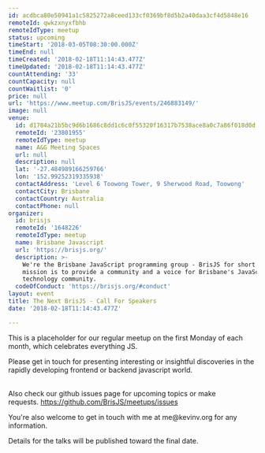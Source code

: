 ```yaml
---
id: acdbca80e50941a1c5825272a8ceed133cf0369bf8d5b2a40daa3cf4d5848e16
remoteId: qwkzxnyxfbhb
remoteIdType: meetup
status: upcoming
timeStart: '2018-03-05T08:30:00.000Z'
timeEnd: null
timeCreated: '2018-02-18T11:14:43.477Z'
timeUpdated: '2018-02-18T11:14:43.477Z'
countAttending: '33'
countCapacity: null
countWaitlist: '0'
price: null
url: 'https://www.meetup.com/BrisJS/events/246883149/'
image: null
venue:
  id: d1784a21b5bc9d6b1686c8dd1c6c0f55320f16317b7538ace8a0c7a86f018d0d
  remoteId: '23801955'
  remoteIdType: meetup
  name: A&G Meeting Spaces
  url: null
  description: null
  lat: '-27.484989166259766'
  lon: '152.99252319335938'
  contactAddress: 'Level 6 Toowong Tower, 9 Sherwood Road, Toowong'
  contactCity: Brisbane
  contactCountry: Australia
  contactPhone: null
organizer:
  id: brisjs
  remoteId: '1648226'
  remoteIdType: meetup
  name: Brisbane Javascript
  url: 'https://brisjs.org/'
  description: >-
    We're the Brisbane JavaScript programming group - BrisJS for short. Our
    mission is to provide a community and a voice for Brisbane's JavaScript
    technology community.
  codeOfConduct: 'https://brisjs.org/#conduct'
layout: event
title: The Next BrisJS - Call For Speakers
date: '2018-02-18T11:14:43.477Z'

---
```

<p>This is a placeholder for our regular meetup on the first Monday of each month, which celebrates everything JS.</p> <p>Please get in touch for presenting interesting or insightful discoveries in the rapidly developing frontend or backend javascript world.</p> <p><br/>Also check our github issues page for upcoming topics or make requests. <a href="https://github.com/BrisJS/meetups/issues"><a href="https://github.com/BrisJS/meetups/issues" class="linkified">https://github.com/BrisJS/meetups/issues</a></a></p> <p>You're also welcome to get in touch with me at me@kevinv.org for any information.</p> <p>Details for the talks will be published toward the final date.</p>
